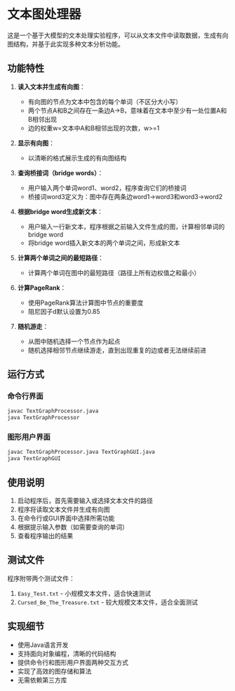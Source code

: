 # 文本图处理器

这是一个基于大模型的文本处理实验程序，可以从文本文件中读取数据，生成有向图结构，并基于此实现多种文本分析功能。

## 功能特性

1. **读入文本并生成有向图**：
   - 有向图的节点为文本中包含的每个单词（不区分大小写）
   - 两个节点A和B之间存在一条边A→B，意味着在文本中至少有一处位置A和B相邻出现
   - 边的权重w=文本中A和B相邻出现的次数，w>=1

2. **显示有向图**：
   - 以清晰的格式展示生成的有向图结构

3. **查询桥接词（bridge words）**：
   - 用户输入两个单词word1、word2，程序查询它们的桥接词
   - 桥接词word3定义为：图中存在两条边word1→word3和word3→word2

4. **根据bridge word生成新文本**：
   - 用户输入一行新文本，程序根据之前输入文件生成的图，计算相邻单词的bridge word
   - 将bridge word插入新文本的两个单词之间，形成新文本

5. **计算两个单词之间的最短路径**：
   - 计算两个单词在图中的最短路径（路径上所有边权值之和最小）

6. **计算PageRank**：
   - 使用PageRank算法计算图中节点的重要度
   - 阻尼因子d默认设置为0.85

7. **随机游走**：
   - 从图中随机选择一个节点作为起点
   - 随机选择相邻节点继续游走，直到出现重复的边或者无法继续前进

## 运行方式

### 命令行界面

```bash
javac TextGraphProcessor.java
java TextGraphProcessor
```

### 图形用户界面

```bash
javac TextGraphProcessor.java TextGraphGUI.java
java TextGraphGUI
```

## 使用说明

1. 启动程序后，首先需要输入或选择文本文件的路径
2. 程序将读取文本文件并生成有向图
3. 在命令行或GUI界面中选择所需功能
4. 根据提示输入参数（如需要查询的单词）
5. 查看程序输出的结果

## 测试文件

程序附带两个测试文件：
1. `Easy_Test.txt` - 小规模文本文件，适合快速测试
2. `Cursed_Be_The_Treasure.txt` - 较大规模文本文件，适合全面测试

## 实现细节

- 使用Java语言开发
- 支持面向对象编程，清晰的代码结构
- 提供命令行和图形用户界面两种交互方式
- 实现了高效的图存储和算法
- 无需依赖第三方库 

